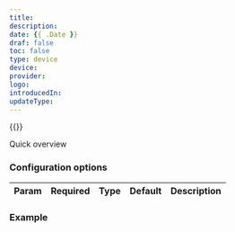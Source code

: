 ```yaml
---
title: 
description:
date: {{ .Date }}
draf: false
toc: false
type: device
device:
provider:
logo:
introducedIn:
updateType: 
---
```

{{<device>}}

Quick overview

### Configuration options

| Param | Required | Type | Default | Description |
|-------|----------|------|---------|-------------|

### Example

```yaml
```